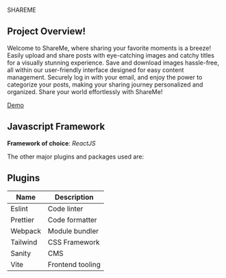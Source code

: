 SHAREME

## Project Overview!

Welcome to ShareMe, where sharing your favorite moments is a breeze! Easily upload and share posts with eye-catching images and catchy titles for a visually stunning experience. Save and download images hassle-free, all within our user-friendly interface designed for easy content management. Securely log in with your email, and enjoy the power to categorize your posts, making your sharing journey personalized and organized. Share your world effortlessly with ShareMe!

[Demo](https://react-shareme-ashen.vercel.app/)

## Javascript Framework

**Framework of choice**: _ReactJS_

The other major plugins and packages used are:

## Plugins

| Name          | Description                             |
| ------------- | --------------------------------------- |
| Eslint        | Code linter                             |
| Prettier      | Code formatter                          |
| Webpack       | Module bundler                          |
| Tailwind      | CSS Framework                           |
| Sanity        | CMS                                     |
| Vite          | Frontend tooling                        |